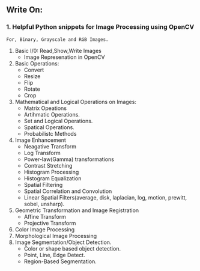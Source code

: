 
## Write On:
### 1. Helpful Python snippets for Image Processing using OpenCV
    For, Binary, Grayscale and RGB Images.
1. Basic I/0: Read,Show,Write Images
    - Image Represenation in OpenCV
2. Basic Operations:
    - Convert
    - Resize
    - Flip
    - Rotate
    - Crop
3. Mathematical and Logical Operations on Images:
    - Matrix Opeations
    - Artihmatic Operations.
    - Set and Logical Operations.
    - Spatical Operations.
    - Probabilistc Methods
4. Image Enhancement
    - Neagative Transform
    - Log Transform
    - Power-law(Gamma) transformations
    - Contrast Stretching
    - Histogram Processing
    - Histogram Equalization
    - Spatial Filtering
    - Spatial Correlation and Convolution
    - Linear Spatial Filters(average, disk, laplacian, log, motion, prewitt, sobel, unsharp).
5. Geometric Transformation and Image Registration
    - Affine Transform
    - Projective Transform
6. Color Image Processing
7. Morphological Image Processing
8. Image Segmentation/Object Detection.
    - Color or shape based object detection.
    - Point, Line, Edge Detect.
    - Region-Based Segmentation.
